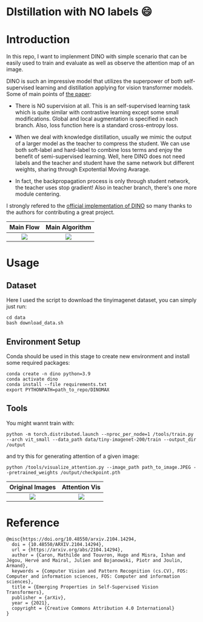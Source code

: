 DIstillation with NO labels :smile:
=====

# Introduction

In this repo, I want to implenment DINO with simple scenario that can be easily used to train and evaluate as well as observe the attention map of an image. 

DINO is such an impressive model that utilizes the superpower of both self-supervised learning and distillation applying for vision transformer models. Some of main points of [the paper](https://arxiv.org/abs/2104.14294):

- There is NO supervision at all. This is an self-supervised learning task which is quite similar with contrastive learning except some small modifications. Global and local augmentation is specified in each branch. Also, loss function here is a standard cross-entropy loss.

- When we deal with knowledge distillation, usually we mimic the output of a larger model as the teacher to compress the student. We can use both soft-label and hard-label to combine loss terms and enjoy the benefit of semi-supervised learning. Well, here DINO does not need labels and the teacher and student have the same network but different weights, sharing through Expotential Moving Avarage. 

- In fact, the backpropagation process is only through student network, the teacher uses stop gradient! Also in teacher branch, there's one more module centering. 

I strongly refered to the [official implementation of DINO](https://github.com/facebookresearch/dino) so many thanks to the authors for contributing a great project.

Main Flow             |  Main Algorithm
:-------------------------:|:-------------------------:
![](https://user-images.githubusercontent.com/61444616/180604765-cf707bb4-8171-4bab-9947-c32c7d5eaa4e.png)  |  ![](https://user-images.githubusercontent.com/61444616/180604874-b97fb8ba-196a-45dd-903c-1d043b9bc3fb.png)

# Usage 

## Dataset

Here I used the script to download the tinyimagenet dataset, you can simply just run:

```
cd data
bash download_data.sh
```

## Environment Setup

Conda should be used in this stage to create new environment and install some required packages:

```
conda create -n dino python=3.9
conda activate dino
conda install --file requirements.txt
export PYTHONPATH=path_to_repo/DINOMAX
```

## Tools

You might wannt train with:

`python -m torch.distributed.launch --nproc_per_node=1 /tools/train.py --arch vit_small --data_path data/tiny-imagenet-200/train --output_dir /output`

and try this for generating attention of a given image:

`python /tools/visualize_attention.py --image_path path_to_image.JPEG --pretrained_weights /output/checkpoint.pth`

Original Images             |  Attention Vis
:-------------------------:|:-------------------------:
![](https://user-images.githubusercontent.com/61444616/180604021-f0a1b7ef-7f59-4ad0-a9a0-cf4b1eae4123.png)  |  ![](https://user-images.githubusercontent.com/61444616/180604075-c1ae3daa-f915-4769-b993-0e186492b211.png)


# Reference

```
@misc{https://doi.org/10.48550/arxiv.2104.14294,
  doi = {10.48550/ARXIV.2104.14294},
  url = {https://arxiv.org/abs/2104.14294},
  author = {Caron, Mathilde and Touvron, Hugo and Misra, Ishan and Jégou, Hervé and Mairal, Julien and Bojanowski, Piotr and Joulin, Armand},
  keywords = {Computer Vision and Pattern Recognition (cs.CV), FOS: Computer and information sciences, FOS: Computer and information sciences},
  title = {Emerging Properties in Self-Supervised Vision Transformers},
  publisher = {arXiv},
  year = {2021},
  copyright = {Creative Commons Attribution 4.0 International}
}
```
